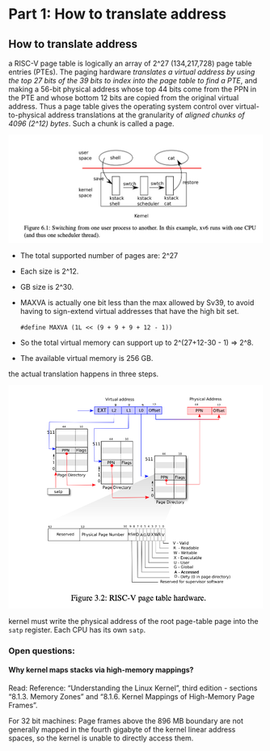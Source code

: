 # Part 1: How to translate address

## How to translate address

a RISC-V page table is logically an array of 2^27 \(134,217,728\) page table entries \(PTEs\). The paging hardware _translates a virtual address by using the top 27 bits of the 39 bits to index into the page table to find a PTE_, and making a 56-bit physical address whose top 44 bits come from the PPN in the PTE and whose bottom 12 bits are copied from the original virtual address. Thus a page table gives the operating system control over virtual-to-physical address translations at the granularity of _aligned chunks of 4096 \(2^12\) bytes_. Such a chunk is called a page.

![](../../.gitbook/assets/image.png)

* The total supported number of pages are: 2^27
* Each size is 2^12.
* GB size is 2^30.
* MAXVA is actually one bit less than the max allowed by Sv39, to avoid having to sign-extend virtual addresses that have the high bit set.

  `#define MAXVA (1L << (9 + 9 + 9 + 12 - 1))`

* So the total virtual memory can support up to 2^\(27+12-30 - 1\) =&gt; 2^8. 
* The available virtual memory is 256 GB.

the actual translation happens in three steps.

![](../../.gitbook/assets/image%20%288%29.png)

kernel must write the physical address of the root page-table page into the `satp` register. Each CPU has its own `satp`.

### Open questions:

#### Why kernel maps stacks via high-memory mappings?

Read: Reference: “Understanding the Linux Kernel”, third edition - sections “8.1.3. Memory Zones” and “8.1.6. Kernel Mappings of High-Memory Page Frames”.

For 32 bit machines: Page frames above the 896 MB boundary are not generally mapped in the fourth gigabyte of the kernel linear address spaces, so the kernel is unable to directly access them.

